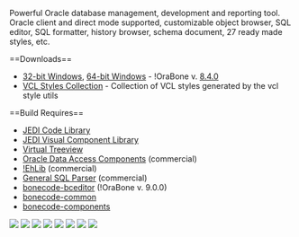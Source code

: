 Powerful Oracle database management, development and reporting tool. Oracle client and direct mode supported, customizable object browser, SQL editor, SQL formatter, history browser, schema document, 27 ready made styles, etc.

==Downloads==

  * <a href="http://www.bonecode.com/downloads/OraBone.zip">32-bit Windows</a>, <a href="http://www.bonecode.com/downloads/OraBone64.zip">64-bit Windows</a> - !OraBone v. <a href="http://bonecode.com/downloads/OraBone/changes.html" target="_blank">8.4.0</a>
  * <a href="https://code.google.com/p/vcl-styles-utils/wiki/VclStylesCollection" target="_blank">VCL Styles Collection</a> - Collection of VCL styles generated by the vcl style utils

==Build Requires==

  * <a href="http://jcl.sourceforge.net/daily/">JEDI Code Library</a>
  * <a href="http://jvcl.sourceforge.net/daily/">JEDI Visual Component Library</a>
  * <a href="http://code.google.com/p/virtual-treeview/">Virtual Treeview</a>
  * <a href="http://www.devart.com/odac/">Oracle Data Access Components</a> (commercial)
  * <a href="http://www.ehlib.com">!EhLib</a> (commercial)
  * <a href="http://www.sqlparser.com/">General SQL Parser</a> (commercial)
  * <a href="http://code.google.com/p/bonecode-bceditor/">bonecode-bceditor</a> (!OraBone v. 9.0.0)
  * <a href="http://code.google.com/p/bonecode-common/">bonecode-common</a>
  * <a href="http://code.google.com/p/bonecode-components/">bonecode-components</a>

<img src="http://www.bonecode.com/images/OraBone1.png">
<img src="http://www.bonecode.com/images/OraBone2.png">
<img src="http://www.bonecode.com/images/OraBone3.png">
<img src="http://www.bonecode.com/images/OraBone4.png">
<img src="http://www.bonecode.com/images/OraBone5.png">
<img src="http://www.bonecode.com/images/OraBone6.png">
<img src="http://www.bonecode.com/images/OraBone7.png">
<img src="http://www.bonecode.com/images/OraBone8.png">
